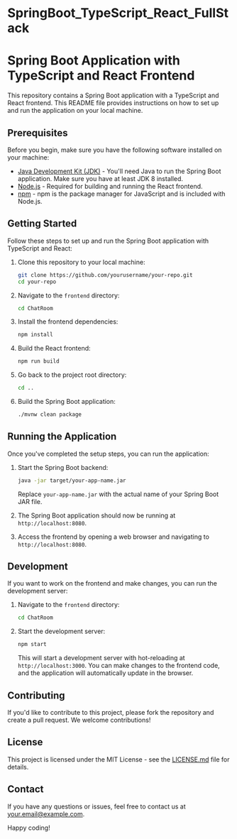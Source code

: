# SpringBoot_TypeScript_React_FullStack
# Spring Boot Application with TypeScript and React Frontend

This repository contains a Spring Boot application with a TypeScript and React frontend. This README file provides instructions on how to set up and run the application on your local machine.

## Prerequisites

Before you begin, make sure you have the following software installed on your machine:

- [Java Development Kit (JDK)](https://www.oracle.com/java/technologies/javase-downloads.html) - You'll need Java to run the Spring Boot application. Make sure you have at least JDK 8 installed.
- [Node.js](https://nodejs.org/) - Required for building and running the React frontend.
- [npm](https://www.npmjs.com/) - npm is the package manager for JavaScript and is included with Node.js.

## Getting Started

Follow these steps to set up and run the Spring Boot application with TypeScript and React:

1. Clone this repository to your local machine:

   ```bash
   git clone https://github.com/yourusername/your-repo.git
   cd your-repo
   ```

2. Navigate to the `frontend` directory:

   ```bash
   cd ChatRoom
   ```

3. Install the frontend dependencies:

   ```bash
   npm install
   ```

4. Build the React frontend:

   ```bash
   npm run build
   ```

5. Go back to the project root directory:

   ```bash
   cd ..
   ```

6. Build the Spring Boot application:

   ```bash
   ./mvnw clean package
   ```

## Running the Application

Once you've completed the setup steps, you can run the application:

1. Start the Spring Boot backend:

   ```bash
   java -jar target/your-app-name.jar
   ```

   Replace `your-app-name.jar` with the actual name of your Spring Boot JAR file.

2. The Spring Boot application should now be running at `http://localhost:8080`.

3. Access the frontend by opening a web browser and navigating to `http://localhost:8080`.

## Development

If you want to work on the frontend and make changes, you can run the development server:

1. Navigate to the `frontend` directory:

   ```bash
   cd ChatRoom
   ```

2. Start the development server:

   ```bash
   npm start
   ```

   This will start a development server with hot-reloading at `http://localhost:3000`. You can make changes to the frontend code, and the application will automatically update in the browser.

## Contributing

If you'd like to contribute to this project, please fork the repository and create a pull request. We welcome contributions!

## License

This project is licensed under the MIT License - see the [LICENSE.md](LICENSE.md) file for details.

## Contact

If you have any questions or issues, feel free to contact us at [your.email@example.com](mailto:your.email@example.com).

Happy coding!
